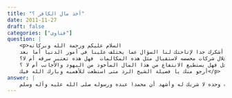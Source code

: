 ```yaml
---
title: "أخذ مال الكافر ؟"
date: 2011-11-27
draft: false
categories: ["فتاوى"]
question: |
    <p>السلام عليكم ورحمة الله وبركاته
    فضيلة الشيخ إبراهيم الزعابي أشكرك جدا لإتاحتك لنا السؤال عما يختلف علينا في أمور الدنيا أما بعد,
    هناك من يستطيع أخذ مال اليهود والأجانب أمثال الامريكان من خلال الانترنت وذلك عبر برامج الاتصالات مثل الدخول على شركة اتصالات اسرائيليه دون علمها وأخذ خطوط الاتصال وبيعها من خلال شركات مخصصه لاستقبال مثل هذه المكالمات  فهل هذه تعتبر سرقه أم لا؟
    وماذا عن من جمع مال من وراء هذا العمل مع العلم انه ليس لديه أي مصدر دخل فهل يستطيع الانتفاع من هذا المال المأخوذ من اليهود والأجانب أم لا ؟
    أرجو منك يا فضيلة الشيخ الرد متى استطعت للأهميه وبارك الله فيك</p>
answer: |
    الحمد لله وحده وأشهد أن لا إله إلا الله وحده لا شريك له وأشهد أن محمدا عبده ورسوله صلى الله عليه وآله وسلم . <BR>وبعد : <BR>اعلم حفظك الله ورعاك أن أخذ مالك الكافر لا يجوز على تفصيل ، وقد أجبت على سؤال نحو هذا على الرابط الآتي : <BR> https://ebrahimalzaabi.co/?page_id=409  <BR>والله أعلم
---
```


